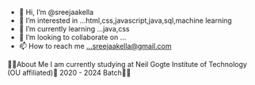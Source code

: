 - 👋 Hi, I’m @sreejaakella
- 👀 I’m interested in ...html,css,javascript,java,sql,machine learning
- 🌱 I’m currently learning ...java,css
- 💞️ I’m looking to collaborate on ...
- 📫 How to reach me ...sreejaakella@gmail.com

<!---
sreejaakella/sreejaakella is a ✨ special ✨ repository because its `README.md` (this file) appears on your GitHub profile.
You can click the Preview link to take a look at your changes.
--->

🙋‍♀️About Me
I am currently studying at Neil Gogte Institute of Technology (OU affiliated)🏫
2020 - 2024 Batch👩‍🎓
